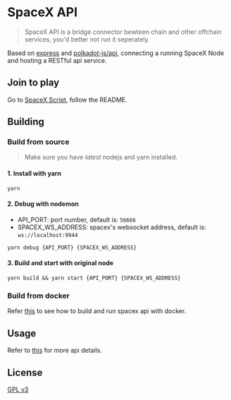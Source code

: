 # SpaceX API

> SpaceX API is a bridge connector bewteen chain and other offchain services, you'd better not run it seperately.

Based on [express](https://github.com/expressjs/express/) and [polkadot-js/api](https://github.com/polkadot-js/api), connecting a running SpaceX Node and hosting a RESTful api service.

## Join to play

Go to [SpaceX Script](https://github.com/spacexio/spacex-script), follow the README.

## Building

### Build from source

> Make sure you have _latest_ nodejs and yarn installed.

#### 1. Install with yarn

```shell
yarn
```

#### 2. Debug with nodemon

- API_PORT: port number, default is: `56666`
- SPACEX_WS_ADDRESS: spacex's websocket address, default is: `ws://localhost:9944`

```shell
yarn debug {API_PORT} {SPACEX_WS_ADDRESS}
```

#### 3. Build and start with original node

```shell
yarn build && yarn start {API_PORT} {SPACEX_WS_ADDRESS}
```

### Build from docker

Refer [this](docs/docker.md) to see how to build and run spacex api with docker.

## Usage

Refer to [this](docs/api.md) for more api details.

## License

[GPL v3](LICENSE)
